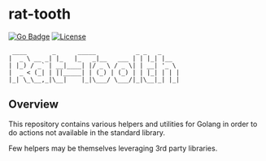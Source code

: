 # rat-tooth

[![Go Badge](https://img.shields.io/badge/go-v1.16-blue)](https://golang.org/)
[![License](https://img.shields.io/badge/License-Apache%202.0-blue.svg)](https://opensource.org/licenses/Apache-2.0)

```text
 ____       _      _____           _ _   _
|  _ \ __ _| |_   |_   _|__   ___ | | |_| |__
| |_) / _` | __|____| |/ _ \ / _ \| | __| '_ \
|  _ < (_| | ||_____| | (_) | (_) | | |_| | | |
|_| \_\__,_|\__|    |_|\___/ \___/|_|\__|_| |_|
```

## Overview

This repository contains various helpers and utilities for Golang in order to do actions not available in the standard
library.

Few helpers may be themselves leveraging 3rd party libraries.

